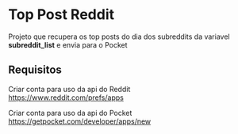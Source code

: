 # Top Post Reddit

Projeto que recupera os top posts do dia dos subreddits da variavel **subreddit_list** e envia para o Pocket

## Requisitos

Criar conta para uso da api do Reddit  
https://www.reddit.com/prefs/apps  

Criar conta para uso da api do Pocket  
https://getpocket.com/developer/apps/new  
